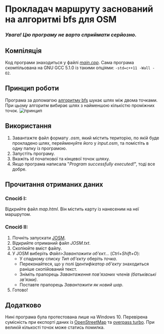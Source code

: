 # Прокладач маршруту заснований на алгоритмі bfs для OSM
### ***Увага! Цю програму не варто сприймати серйозно.***
## Компіляція
Код програми знаходиться у файлі *[main.cpp](https://github.com/Yarjk32/osm-bfs/blob/master/main.cpp)*. Сама програма скомпільована на GNU GCC 5.1.0 із такими опціями: `-std=c++11 -Wall -O2`.
## Принцип роботи
Програма за допомагою [алгоритму bfs](https://uk.wikipedia.org/wiki/%D0%9F%D0%BE%D1%88%D1%83%D0%BA_%D1%83_%D1%88%D0%B8%D1%80%D0%B8%D0%BD%D1%83) шукає шлях між двома точками. При цьому алгоритм вибирає шлях з найменшою кількістю проміжних точок.
![принцип](https://i.imgur.com/Cng2XGt.png)
## Використання
1. Завантажте файл формату *.osm*, який містить територію, по якій буде прокладено шлях, перейменуйте його у *input.osm*, та помістіть в одну папку із програмою.
2. Запустіть програму.
3. Вкажіть id початкової та кінцевої точок шляху.
4. Якщо програма написала "*Program successfully executed!*", тоді все добре.
## Прочитання отриманих даних
### Спосіб **I**:
Відкрийте файл *map.html*. Він містить карту із нанесеним на неї маршрутом.
### Спосіб **II**:
1. Почніть запускати [JOSM](https://josm.openstreetmap.de).
2. Відкрийте отриманий файл *JOSM.txt*.
3. Скопіюйте вміст файлу.
4. У JOSM виберіть *Файл>Завантажити об'єкт...* (*Ctrl+Shift+O*):
    * У спадному списку *Тип об'єкту* оберіть *точка*.
    * Переконайтеся, що у полі *Ідентифікатор об'єкту* знаходиться раніше скопійований текст.
    * Зніміть прапорець *Завантаження пов'язаних членів (батьківські зв'язки)*.
    * Поставте прапорець *Завантажити як новий шар*.
5. Готово!
## Додатково
Нині програма була протестована лише на Windows 10. Перевірена сумісність при експорті даних із [OpenStreetMap](https://www.openstreetmap.org) та [overpass turbo](https://overpass-turbo.eu/). При великій кількості точок може статись помилка.
